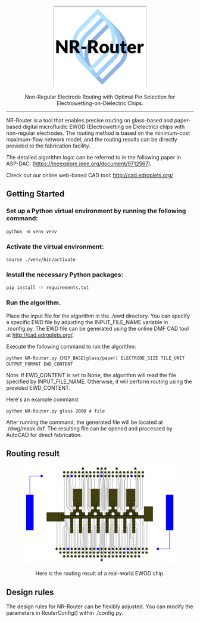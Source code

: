 
<p align="center">
  <img width="250px" src="https://github.com/tommy44458/NR-Router/blob/master/logo.png">
</p>

<p align="center">Non-Regular Electrode Routing with Optimal Pin Selection for Electrowetting-on-Dielectric Chips.</p>

****

NR-Router is a tool that enables precise routing on glass-based and paper-based digital microfluidic EWOD (Electrowetting on Dielectric) chips with non-regular electrodes. The routing method is based on the minimum-cost maximum-flow network model, and the routing results can be directly provided to the fabrication facility.

The detailed algorithm logic can be referred to in the following paper in ASP-DAC: (https://ieeexplore.ieee.org/document/9712567).

Check out our online web-based CAD tool: http://cad.edroplets.org/

## Getting Started

### Set up a Python virtual environment by running the following command:

```shell
python -m venv venv
```

### Activate the virtual environment:

```shell
source ./venv/bin/activate
```

### Install the necessary Python packages:

```shell
pip install -r requirements.txt
```

### Run the algorithm.

Place the input file for the algorithm in the ./ewd directory. You can specify a specific EWD file by adjusting the INPUT_FILE_NAME variable in ./config.py. The EWD file can be generated using the online DMF CAD tool at http://cad.edroplets.org/.

Execute the following command to run the algorithm:

```shell
python NR-Router.py CHIP_BASE[glass/paper] ELECTRODE_SIZE TILE_UNIT OUTPUT_FORMAT EWD_CONTENT
```

Note: If EWD_CONTENT is set to None, the algorithm will read the file specified by INPUT_FILE_NAME. Otherwise, it will perform routing using the provided EWD_CONTENT.

Here's an example command:

```shell
python NR-Router.py glass 2000 4 file
```

After running the command, the generated file will be located at ./dwg/mask.dxf.
The resulting file can be opened and processed by AutoCAD for direct fabrication.

## Routing result

<p align="center">
  <img width="80%" src="https://github.com/tommy44458/NR-Router/blob/master/result.png">
</p>

<p align="center">Here is the routing result of a real-world EWOD chip.</p>

## Design rules
The design rules for NR-Router can be flexibly adjusted. You can modify the parameters in RouterConfig() within ./config.py.

